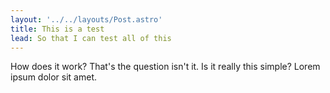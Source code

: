 ```yaml
---
layout: '../../layouts/Post.astro'
title: This is a test
lead: So that I can test all of this
---
```


How does it work? That's the question isn't it. Is it really this simple? Lorem ipsum dolor sit amet.
